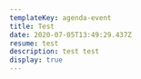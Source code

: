 ```yaml
---
templateKey: agenda-event
title: Test
date: 2020-07-05T13:49:29.437Z
resume: test
description: test test
display: true
---
```

